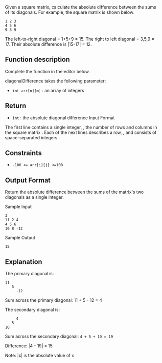 Given a square matrix, calculate the absolute difference between the sums of its diagonals.
For example, the square matrix  is shown below:
```
1 2 3
4 5 6
9 8 9
```
The left-to-right diagonal = 1+5+9 = 15. The right to left diagonal = 3,5,9 = 17. Their absolute difference is |15-17| = 12.

## Function description

Complete the  function in the editor below.

diagonalDifference takes the following parameter:

- `int arr[n][m]` : an array of integers
## Return

- `int` : the absolute diagonal difference
Input Format

The first line contains a single integer, , the number of rows and columns in the square matrix .
Each of the next  lines describes a row, , and consists of  space-separated integers .

## Constraints
- `-100 <= arr[i][j] <=100`

## Output Format

Return the absolute difference between the sums of the matrix's two diagonals as a single integer.

Sample Input
```
3
11 2 4
4 5 6
10 8 -12
```
Sample Output
```
15
```
## Explanation

The primary diagonal is:
```
11
   5
     -12
```
Sum across the primary diagonal: 11 + 5 - 12 = 4

The secondary diagonal is:
```
     4
   5
10
```
Sum across the secondary diagonal: `4 + 5 + 10 = 19`

Difference: |4 - 19| = 15

Note: |x| is the absolute value of x
